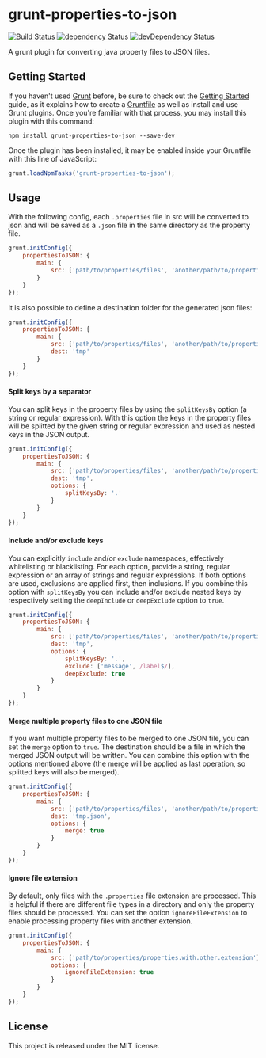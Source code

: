 # grunt-properties-to-json 
[![Build Status](https://travis-ci.org/jcbvm/grunt-properties-to-json.svg?branch=master)](https://travis-ci.org/jcbvm/grunt-properties-to-json) [![dependency Status](https://david-dm.org/jcbvm/grunt-properties-to-json/status.svg)](https://david-dm.org/jcbvm/grunt-properties-to-json#info=dependencies) [![devDependency Status](https://david-dm.org/jcbvm/grunt-properties-to-json/dev-status.svg)](https://david-dm.org/jcbvm/grunt-properties-to-json#info=devDependencies)

A grunt plugin for converting java property files to JSON files.

## Getting Started

If you haven't used [Grunt](http://gruntjs.com/) before, be sure to check out the [Getting Started](http://gruntjs.com/getting-started) guide, as it explains how to create a [Gruntfile](http://gruntjs.com/sample-gruntfile) as well as install and use Grunt plugins. Once you're familiar with that process, you may install this plugin with this command:

```shell
npm install grunt-properties-to-json --save-dev
```

Once the plugin has been installed, it may be enabled inside your Gruntfile with this line of JavaScript:

```js
grunt.loadNpmTasks('grunt-properties-to-json');
```

## Usage

With the following config, each `.properties` file in src will be converted to json and will be saved as a `.json` file in the same directory as the property file.

```js
grunt.initConfig({
    propertiesToJSON: {
        main: {
            src: ['path/to/properties/files', 'another/path/to/properties/files']
        }
    }
});
```

It is also possible to define a destination folder for the generated json files:

```js
grunt.initConfig({
    propertiesToJSON: {
        main: {
            src: ['path/to/properties/files', 'another/path/to/properties/files'],
            dest: 'tmp'
        }
    }
});
```

#### Split keys by a separator

You can split keys in the property files by using the `splitKeysBy` option (a string or regular expression). With this option the keys in the property files will be splitted by the given string or regular expression and used as nested keys in the JSON output.

```js
grunt.initConfig({
    propertiesToJSON: {
        main: {
            src: ['path/to/properties/files', 'another/path/to/properties/files'],
            dest: 'tmp',
            options: {
                splitKeysBy: '.'
            }
        }
    }
});
```

#### Include and/or exclude keys

You can explicitly `include` and/or `exclude` namespaces, effectively whitelisting or blacklisting. For each option, provide a string, regular expression or an array of strings and regular expressions. If both options are used, exclusions are applied first, then inclusions. If you combine this option with `splitKeysBy` you can include and/or exclude nested keys by respectively setting the `deepInclude` or `deepExclude` option to `true`.

```js
grunt.initConfig({
    propertiesToJSON: {
        main: {
            src: ['path/to/properties/files', 'another/path/to/properties/files'],
            dest: 'tmp',
            options: {
                splitKeysBy: '.',
                exclude: ['message', /label$/],
                deepExclude: true
            }
        }
    }
});
```

#### Merge multiple property files to one JSON file

If you want multiple property files to be merged to one JSON file, you can set the `merge` option to `true`. The destination should be a file in which the merged JSON output will be written. You can combine this option with the options mentioned above (the merge will be applied as last operation, so splitted keys will also be merged).

```js
grunt.initConfig({
    propertiesToJSON: {
        main: {
            src: ['path/to/properties/files', 'another/path/to/properties/files'],
            dest: 'tmp.json',
            options: {
                merge: true
            }
        }
    }
});
```

#### Ignore file extension

By default, only files with the `.properties` file extension are processed. This is helpful if there are different file types in a directory and only the property files should be processed. You can set the option `ignoreFileExtension` to enable processing property files with another extension.

```js
grunt.initConfig({
    propertiesToJSON: {
        main: {
            src: ['path/to/properties/properties.with.other.extension'],
            options: {
                ignoreFileExtension: true
            }
        }
    }
});
```

## License

This project is released under the MIT license.
